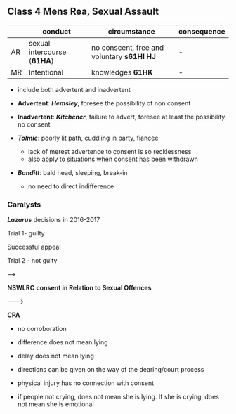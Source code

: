 ## Class 4 Mens Rea, Sexual Assault

||conduct|circumstance|consequence|	
|---|---|---|---|	
|AR|sexual intercourse (**61HA**)|no conscent, free and voluntary **s61HI HJ**|-|
|MR|Intentional|knowledges **61HK**|-|

* include both advertent and inadvertent
* **Advertent**: ***Hemsley***, foresee the possibility of non consent
* **Inadvertent**: ***Kitchener***, failure to advert, foresee at least the possibility no consent
* ***Tolmie***: 
	poorly lit path, cuddling in party, fiancee
	
	* lack of merest advertence to consent is so recklessness
	* also apply to situations when consent has been withdrawn
* ***Banditt***: 
	bald head, sleeping, break-in
	
	* no need to direct indifference

### Caralysts

***Lazarus*** decisions in 2016-2017

Trial 1- guilty

Successful appeal

Trial 2 - not guity

-->

**NSWLRC** **consent in Relation to Sexual Offences**

--->

**CPA** 

* no corroboration
* difference does not mean lying
* delay does not mean lying

* directions can be given on the way of the dearing/court process
* physical injury has no connection with consent
* if people not crying, does not mean she is lying. If she is crying, does not mean she is emotional


